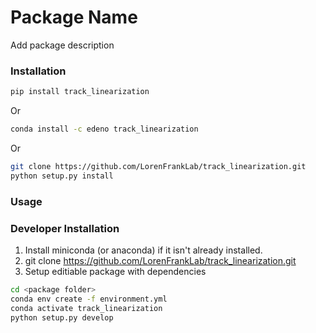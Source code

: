# Package Name
Add package description

### Installation
```bash
pip install track_linearization
```
Or
```bash
conda install -c edeno track_linearization
```
Or
```bash
git clone https://github.com/LorenFrankLab/track_linearization.git
python setup.py install
```

### Usage

### Developer Installation
1. Install miniconda (or anaconda) if it isn't already installed.
2. git clone https://github.com/LorenFrankLab/track_linearization.git
2. Setup editiable package with dependencies
```bash
cd <package folder>
conda env create -f environment.yml
conda activate track_linearization
python setup.py develop
```

